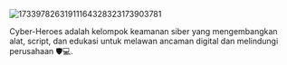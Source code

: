 ![17339782631911164328323173903781](https://github.com/user-attachments/assets/b801455a-66cd-4e9d-abd2-767dbefefb7a)

Cyber-Heroes adalah kelompok keamanan siber yang mengembangkan alat, script, dan edukasi untuk melawan ancaman digital dan melindungi perusahaan 🛡️💻.
